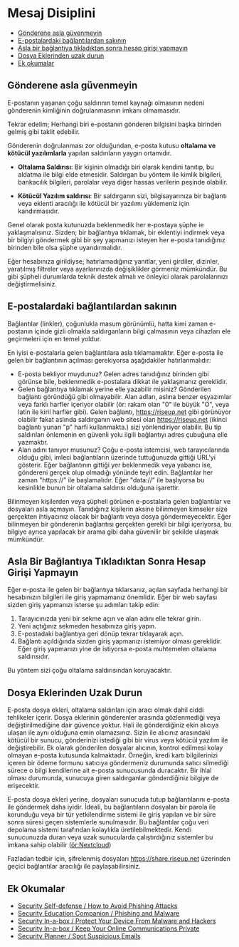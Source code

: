 # Mesaj Disiplini

* [Gönderene asla güvenmeyin](#gonderene-guvenme)
* [E-postalardaki bağlantılardan sakının](#eposta-baglanti)
* [Asla bir bağlantıya tıkladıktan sonra hesap girişi yapmayın](#hesap-girisi)
* [Dosya Eklerinden uzak durun](#dosya-eki)
* [Ek okumalar](#ek-okuma)

## Gönderene asla güvenmeyin<a name="gonderene-guvenme"></a>

E-postanın yaşanan çoğu saldırının temel kaynağı olmasının nedeni gönderenin kimliğinin doğrulanmasının imkanı olmamasıdır.

Tekrar edelim; Herhangi biri e-postanın gönderen bilgisini başka birinden gelmiş gibi taklit edebilir.

Gönderenin doğrulanması zor olduğundan, e-posta kutusu **oltalama ve kötücül yazılımlarla** yapılan saldırıların yaygın ortamıdır.

* **Oltalama Saldırısı**: Bir kişinin olmadığı biri olarak kendini tanıtıp, bu aldatma ile bilgi elde etmesidir. Saldırgan bu yöntem ile kimlik bilgileri, bankacılık bilgileri, parolalar veya diğer hassas verilerin peşinde olabilir.

* **Kötücül Yazılım saldırısı**: Bir saldırganın sizi, bilgisayarınıza bir bağlantı veya eklenti aracılığı ile kötücül bir yazılımı yüklemeniz için kandırmasıdır.

Genel olarak posta kutunuzda beklenmedik her e-postaya şüphe ie yaklaşmalısınız. Sizden; bir bağlantıya tıklamak, bir eklentiyi indirmek veya bir bilgiyi göndermek gibi bir şey yapmanızı isteyen her e-posta tanıdığınız birinden bile olsa şüphe uyandırmalıdır.

Eğer hesabınıza girildiyse; hatırlamadığınız yanıtlar, yeni girdiler, dizinler, yaratılmış filtreler veya ayarlarınızda değişiklikler görmeniz mümkündür. Bu gibi şüpheli durumlarda teknik destek almalı ve önleyici olarak parolalarınızı değiştirmelisiniz.

## E-postalardaki bağlantılardan sakının<a name="eposta-baglanti"></a>

Bağlantılar (linkler), çoğunlukla masum görünümlü, hatta kimi zaman e-postanın içinde gizli olmakla saldırganların bilgi çalmasının veya cihazları ele geçirmeleri için en temel yoldur.

En iyisi e-postalarla gelen bağlantılara asla tıklamamaktır. Eğer e-posta ile gelen bir bağlantının açılması gerekiyorsa aşağıdakiler hatırlanmalıdır:

* E-posta bekliyor muydunuz? Gelen adres tanıdığınız birinden gibi görünse bile, beklenmedik e-postalara dikkat ile yaklaşmanız gereklidir.
* Gelen bağlantıya tıklamak yerine elle yazabilir misiniz? Gönderilen bağlantı göründüğü gibi olmayabilir. Alan adları, aslına benzer eşyazımlar veya farklı harfler içeriyor olabilir (ör: rakam olan "0" ile büyük "O", veya latin ile kiril harfler gibi). Gelen bağlantı, <https://riseuρ.net> gibi görünüyor olabilir fakat aslında saldırganın web sitesi olan <https://riseuρ.net> (ikinci bağlantı yunan "p" harfi kullanmakta.) sizi yönlendiriyor olabilir. Bu tip saldırıları önlemenin en güvenli yolu ilgili bağlantıyı adres çubuğuna elle yazmaktır.
* Alan adını tanıyor musunuz? Çoğu e-posta istemcisi, web tarayıcılarında olduğu gibi, imleci bağlantıların üzerinde tuttuğunuzda gittiği URL'yi gösterir. Eğer bağlantının gittiği yer beklenmedik veya yabancı ise, göndereni gerçek olup olmadığı yönünde teyit edin. Bağlantılar her zaman "https://" ile başlamalıdır. Eğer "data://" ile başlıyorsa bu kesinlikle bunun bir oltalama saldırısı olduğuna işarettir.

Bilinmeyen kişilerden veya şüpheli görünen e-postalarla gelen bağlantılar ve dosyaları asla açmayın. Tanıdığınız kişilerin aksine bilinmeyen kimseler size gerçekten ihtiyacınız olacak bir bağlantı veya dosya göndermeyecektir. Eğer bilinmeyen bir gönderenin bağlantısı gerçekten gerekli bir bilgi içeriyorsa, bu bilgiye ayrıca yapılacak bir arama gibi daha güvenilir bir şekilde ulaşmak mümkündür.

## Asla Bir Bağlantıya Tıkladıktan Sonra Hesap Girişi Yapmayın<a name="hesap-girisi"></a>

Eğer e-posta ile gelen bir bağlantıya tıklarsanız, açılan sayfada herhangi bir hesabınızın bilgileri ile giriş yapmamanız önemlidir. Eğer bir web sayfası sizden giriş yapmanızı isterse şu adımları takip edin:

1. Tarayıcınızda yeni bir sekme açın ve alan adını elle tekrar girin.
2. Yeni açtığınız sekmeden hesabınıza giriş yapın.
3. E-postadaki bağlantıya geri dönüp tekrar tıklayarak açın.
4. Bağlantı açıldığında sizden giriş yapmanızı istemiyor olması gereklidir. Eğer giriş yapmanızı yine de istiyorsa e-posta muhtemelen oltalama saldırısıdır.

Bu yöntem sizi çoğu oltalama saldırısından koruyacaktır.

## Dosya Eklerinden Uzak Durun<a name="dosya-eki"></a>

E-posta dosya ekleri, oltalama saldırıları için aracı olmak dahil ciddi tehlikeler içerir. Dosya eklerinin gönderenler arasında gözlenmediği veya değiştirilmediğine dair güvence yoktur. Hali ile gönderdiğiniz ekin alıcıya ulaşan ile aynı olduğuna emin olamazsınız. Sizin ile alıcınız arasındaki kötücül bir sunucu, gönderinizi istediği gibi bir virus veya kötücül yazılım ile değiştirebilir. Ek olarak gönderilen dosyalar alıcının, kontrol edilmesi kolay olmayan e-posta kutusunda kalmaktadır. Örneğin, kredi kartı bilgilerinizi içeren bir ödeme formunu satıcıya göndermeniz durumunda satıcı silmediği sürece o bilgi kendilerine ait e-posta sunucusunda duracaktır. Bir ihlal olması durumunda, sunucuya giren saldırganlar gönderdiğiniz bilgiye de erişecektir.

E-posta dosya ekleri yerine, dosyaları sunucuda tutup bağlantılarını e-posta ile göndermek daha iyidir. İdeali, bu bağlantıların dosyaları bir parola ile korunduğu veya bir tür yetkilendirme sistemi ile giriş yapılan ve bir süre sonra süresi geçen sistemlerle sunulmasıdır. Bu bağlantılar çoğu veri depolama sistemi tarafından kolaylıkla üretilebilmektedir. Kendi sunucunuzda duran veya uzak sunucularda çalıştırdığınız sistemler bu imkana sahip olabilir ([ör:Nextcloud](https://nextcloud.com/))

Fazladan tedbir için, şifrelenmiş dosyaları <https://share.riseup.net> üzerinden geçici bağlantılar aracılığı ile paylaşabilirsiniz.

## Ek Okumalar<a name="ek-okuma"></a>

* [Security Self-defense / How to Avoid Phishing Attacks](https://ssd.eff.org/en/module/how-avoid-phishing-attacks)
* [Security Education Companion / Phishing and Malware](https://sec.eff.org/topics/phishing-and-malware)
* [Security In-a-box / Protect Your Device From Malware and Hackers](https://securityinabox.org/en/guide/malware/)
* [Security In-a-box / Keep Your Online Communications Private](https://securityinabox.org/en/guide/secure-communication/)
* [Security Planner / Spot Suspicious Emails](https://securityplanner.org/#/tool/spot-suspicious-emails)
